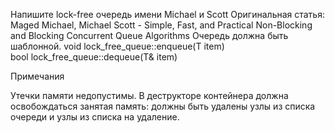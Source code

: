Напишите lock-free очередь имени Michael и Scott
Оригинальная статья:
Maged Michael, Michael Scott - Simple, Fast, and Practical Non-Blocking and Blocking Concurrent Queue Algorithms
Очередь должна быть шаблонной.
void lock_free_queue::enqueue(T item)   
bool lock_free_queue::dequeue(T& item)

Примечания

Утечки памяти недопустимы.
В деструкторе контейнера должна освобождаться занятая память: должны быть удалены узлы из списка очереди и узлы из списка на удаление.
